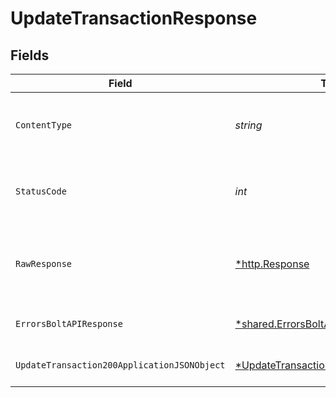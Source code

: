 # UpdateTransactionResponse


## Fields

| Field                                                                                                  | Type                                                                                                   | Required                                                                                               | Description                                                                                            |
| ------------------------------------------------------------------------------------------------------ | ------------------------------------------------------------------------------------------------------ | ------------------------------------------------------------------------------------------------------ | ------------------------------------------------------------------------------------------------------ |
| `ContentType`                                                                                          | *string*                                                                                               | :heavy_check_mark:                                                                                     | HTTP response content type for this operation                                                          |
| `StatusCode`                                                                                           | *int*                                                                                                  | :heavy_check_mark:                                                                                     | HTTP response status code for this operation                                                           |
| `RawResponse`                                                                                          | [*http.Response](https://pkg.go.dev/net/http#Response)                                                 | :heavy_minus_sign:                                                                                     | Raw HTTP response; suitable for custom response parsing                                                |
| `ErrorsBoltAPIResponse`                                                                                | [*shared.ErrorsBoltAPIResponse](../../models/shared/errorsboltapiresponse.md)                          | :heavy_minus_sign:                                                                                     | Generic Error Schema                                                                                   |
| `UpdateTransaction200ApplicationJSONObject`                                                            | [*UpdateTransaction200ApplicationJSON](../../models/operations/updatetransaction200applicationjson.md) | :heavy_minus_sign:                                                                                     | Transaction Details Retrieved<br/>                                                                     |